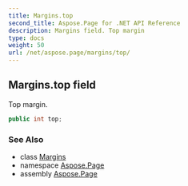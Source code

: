 ```yaml
---
title: Margins.top
second_title: Aspose.Page for .NET API Reference
description: Margins field. Top margin
type: docs
weight: 50
url: /net/aspose.page/margins/top/
---
```

## Margins.top field

Top margin.

```csharp
public int top;
```

### See Also

* class [Margins](../)
* namespace [Aspose.Page](../../margins/)
* assembly [Aspose.Page](../../../)


